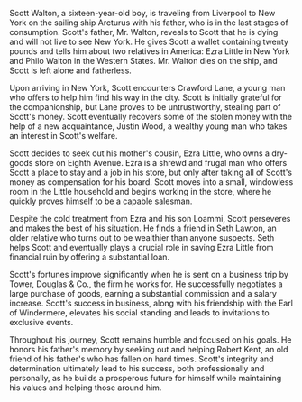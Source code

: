 Scott Walton, a sixteen-year-old boy, is traveling from Liverpool to New York on the sailing ship Arcturus with his father, who is in the last stages of consumption. Scott's father, Mr. Walton, reveals to Scott that he is dying and will not live to see New York. He gives Scott a wallet containing twenty pounds and tells him about two relatives in America: Ezra Little in New York and Philo Walton in the Western States. Mr. Walton dies on the ship, and Scott is left alone and fatherless.

Upon arriving in New York, Scott encounters Crawford Lane, a young man who offers to help him find his way in the city. Scott is initially grateful for the companionship, but Lane proves to be untrustworthy, stealing part of Scott's money. Scott eventually recovers some of the stolen money with the help of a new acquaintance, Justin Wood, a wealthy young man who takes an interest in Scott's welfare.

Scott decides to seek out his mother's cousin, Ezra Little, who owns a dry-goods store on Eighth Avenue. Ezra is a shrewd and frugal man who offers Scott a place to stay and a job in his store, but only after taking all of Scott's money as compensation for his board. Scott moves into a small, windowless room in the Little household and begins working in the store, where he quickly proves himself to be a capable salesman.

Despite the cold treatment from Ezra and his son Loammi, Scott perseveres and makes the best of his situation. He finds a friend in Seth Lawton, an older relative who turns out to be wealthier than anyone suspects. Seth helps Scott and eventually plays a crucial role in saving Ezra Little from financial ruin by offering a substantial loan.

Scott's fortunes improve significantly when he is sent on a business trip by Tower, Douglas & Co., the firm he works for. He successfully negotiates a large purchase of goods, earning a substantial commission and a salary increase. Scott's success in business, along with his friendship with the Earl of Windermere, elevates his social standing and leads to invitations to exclusive events.

Throughout his journey, Scott remains humble and focused on his goals. He honors his father's memory by seeking out and helping Robert Kent, an old friend of his father's who has fallen on hard times. Scott's integrity and determination ultimately lead to his success, both professionally and personally, as he builds a prosperous future for himself while maintaining his values and helping those around him.